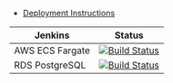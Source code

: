 * [Deployment Instructions](/docfx/articles/pdf/aws-fargate-jenkins.pdf)

 Jenkins | Status  
------------ | -------------
AWS ECS Fargate | [![Build Status](https://jenkins.navigatorglass.com/buildStatus/icon?job=Terraform-AWS-Fargate%2FMicroservice-api-fargate)](https://jenkins.navigatorglass.com/job/Terraform-AWS-Fargate/job/Microservice-api-fargate/)
RDS PostgreSQL  | [![Build Status](https://jenkins.navigatorglass.com/buildStatus/icon?job=Terraform-AWS-Fargate%2FRDS_Terraform)](https://jenkins.navigatorglass.com/job/Terraform-AWS-Fargate/job/RDS_Terraform/)
